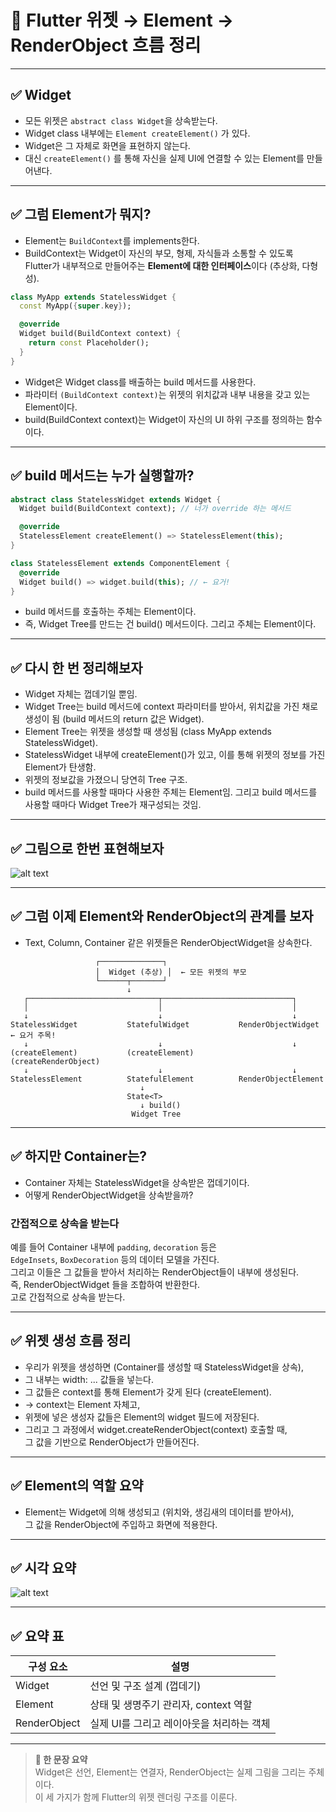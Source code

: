 
# 📘 Flutter 위젯 → Element → RenderObject 흐름 정리

---

## ✅ Widget

- 모든 위젯은 `abstract class Widget`을 상속받는다.
- Widget class 내부에는 `Element createElement()` 가 있다.
- Widget은 그 자체로 화면을 표현하지 않는다.
- 대신 `createElement()` 를 통해 자신을 실제 UI에 연결할 수 있는 Element를 만들어낸다.

---

## ✅ 그럼 Element가 뭐지?

- Element는 `BuildContext`를 implements한다.
- BuildContext는 Widget이 자신의 부모, 형제, 자식들과 소통할 수 있도록  
  Flutter가 내부적으로 만들어주는 **Element에 대한 인터페이스**이다 (추상화, 다형성).

```dart
class MyApp extends StatelessWidget {
  const MyApp({super.key});

  @override
  Widget build(BuildContext context) {
    return const Placeholder();
  }
}
```

- Widget은 Widget class를 배출하는 build 메서드를 사용한다.
- 파라미터 `(BuildContext context)`는 위젯의 위치값과 내부 내용을 갖고 있는 Element이다.
- build(BuildContext context)는 Widget이 자신의 UI 하위 구조를 정의하는 함수이다.

---

## ✅ build 메서드는 누가 실행할까?

```dart
abstract class StatelessWidget extends Widget {
  Widget build(BuildContext context); // 너가 override 하는 메서드

  @override
  StatelessElement createElement() => StatelessElement(this);
}

class StatelessElement extends ComponentElement {
  @override
  Widget build() => widget.build(this); // ← 요거!
}
```

- build 메서드를 호출하는 주체는 Element이다.
- 즉, Widget Tree를 만드는 건 build() 메서드이다. 그리고 주체는 Element이다.

---

## ✅ 다시 한 번 정리해보자

- Widget 자체는 껍데기일 뿐임.
- Widget Tree는 build 메서드에 context 파라미터를 받아서, 위치값을 가진 채로 생성이 됨 (build 메서드의 return 값은 Widget).
- Element Tree는 위젯을 생성할 때 생성됨 (class MyApp extends StatelessWidget).
- StatelessWidget 내부에 createElement()가 있고, 이를 통해 위젯의 정보를 가진 Element가 탄생함.
- 위젯의 정보값을 가졌으니 당연히 Tree 구조.
- build 메서드를 사용할 때마다 사용한 주체는 Element임. 그리고 build 메서드를 사용할 때마다 Widget Tree가 재구성되는 것임.

---

## ✅ 그림으로 한번 표현해보자


![alt text](./assets/IMG_ED3CA2021E6E-1.jpg)

---

## ✅ 그럼 이제 Element와 RenderObject의 관계를 보자

- Text, Column, Container 같은 위젯들은 RenderObjectWidget을 상속한다.

```
                   ┌──────────────┐
                   │  Widget (추상) │  ← 모든 위젯의 부모
                   └──────┬───────┘
                          ↓
   ┌─────────────────────────────┬─────────────────────────────┐
   │                             │                             │
   ↓                             ↓                             ↓
StatelessWidget           StatefulWidget           RenderObjectWidget ← 요거 주목!
   ↓                             ↓                             ↓
(createElement)           (createElement)           (createRenderObject)
   ↓                             ↓                             ↓
StatelessElement          StatefulElement          RenderObjectElement
                             ↓
                          State<T>
                             ↓ build()
                           Widget Tree
```

---

## ✅ 하지만 Container는?

- Container 자체는 StatelessWidget을 상속받은 껍데기이다.
- 어떻게 RenderObjectWidget을 상속받을까?

### 간접적으로 상속을 받는다

예를 들어 Container 내부에 `padding`, `decoration` 등은  
`EdgeInsets`, `BoxDecoration` 등의 데이터 모델을 가진다.  
그리고 이들은 그 값들을 받아서 처리하는 RenderObject들이 내부에 생성된다.  
즉, RenderObjectWidget 들을 조합하여 반환한다.  
고로 간접적으로 상속을 받는다.

---

## ✅ 위젯 생성 흐름 정리

- 우리가 위젯을 생성하면 (Container를 생성할 때 StatelessWidget을 상속),
- 그 내부는 width: ... 값들을 넣는다.
- 그 값들은 context를 통해 Element가 갖게 된다 (createElement).
- → context는 Element 자체고,
- 위젯에 넣은 생성자 값들은 Element의 widget 필드에 저장된다.
- 그리고 그 과정에서 widget.createRenderObject(context) 호출할 때,  
  그 값을 기반으로 RenderObject가 만들어진다.

---

## ✅ Element의 역할 요약

- Element는 Widget에 의해 생성되고 (위치와, 생김새의 데이터를 받아서),  
  그 값을 RenderObject에 주입하고 화면에 적용한다.

---

## ✅ 시각 요약

![alt text](./assets/IMG_ED3CA2021E6E-1.jpg)

---

## ✅ 요약 표

| 구성 요소 | 설명 |
|-----------|------|
| Widget | 선언 및 구조 설계 (껍데기) |
| Element | 상태 및 생명주기 관리자, context 역할 |
| RenderObject | 실제 UI를 그리고 레이아웃을 처리하는 객체 |

---

> **🧠 한 문장 요약**  
> Widget은 선언, Element는 연결자, RenderObject는 실제 그림을 그리는 주체이다.  
> 이 세 가지가 함께 Flutter의 위젯 렌더링 구조를 이룬다.
